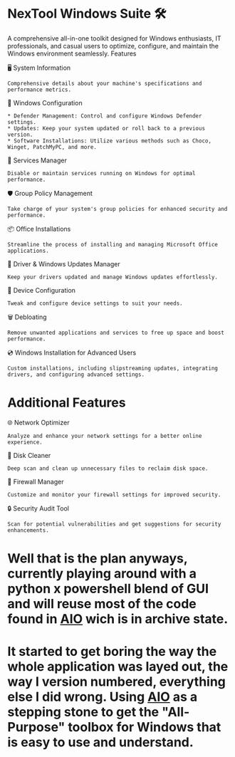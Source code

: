 # NexTool Windows Suite 🛠️

A comprehensive all-in-one toolkit designed for Windows enthusiasts, IT professionals, and casual users to optimize, configure, and maintain the Windows environment seamlessly.
Features

🖥️ System Information

    Comprehensive details about your machine's specifications and performance metrics.

🔧 Windows Configuration

    * Defender Management: Control and configure Windows Defender settings.
    * Updates: Keep your system updated or roll back to a previous version.
    * Software Installations: Utilize various methods such as Choco, Winget, PatchMyPC, and more.

🚀 Services Manager

    Disable or maintain services running on Windows for optimal performance.

🛡️ Group Policy Management

    Take charge of your system's group policies for enhanced security and performance.

📦 Office Installations

    Streamline the process of installing and managing Microsoft Office applications.

🔄 Driver & Windows Updates Manager

    Keep your drivers updated and manage Windows updates effortlessly.

📱 Device Configuration

    Tweak and configure device settings to suit your needs.

🗑️ Debloating

    Remove unwanted applications and services to free up space and boost performance.

💿 Windows Installation for Advanced Users

    Custom installations, including slipstreaming updates, integrating drivers, and configuring advanced settings.

# Additional Features
🌐 Network Optimizer

    Analyze and enhance your network settings for a better online experience.

💽 Disk Cleaner

    Deep scan and clean up unnecessary files to reclaim disk space.

🚫 Firewall Manager

    Customize and monitor your firewall settings for improved security.

🔒 Security Audit Tool

    Scan for potential vulnerabilities and get suggestions for security enhancements.
    
# Well that is the plan anyways, currently playing around with a python x powershell blend of GUI and will reuse most of the code found in [AIO](https://github.com/coff33ninja/AIO) wich is in archive state.
# It started to get boring the way the whole application was layed out, the way I version numbered, everything else I did wrong. Using [AIO](https://github.com/coff33ninja/AIO) as a stepping stone to get the "All-Purpose" toolbox for Windows that is easy to use and understand. 
